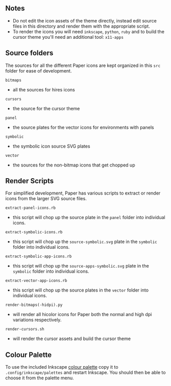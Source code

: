 Notes
-------

* Do not edit the icon assets of the theme directly, instead edit source files in this directory and render them with the appropriate script.
* To render the icons you will need `inkscape`, `python`, `ruby` and to build the cursor theme you'll need an additional tool: `x11-apps`

## Source folders

The sources for all the different Paper icons are kept organized in this `src` folder for ease of development.

`bitmaps`
 - all the sources for hires icons

`cursors`
 - the source for the cursor theme

`panel`
 - the source plates for the vector icons for environments with panels

`symbolic`
 - the symbolic icon source SVG plates

`vector`
 - the sources for the non-bitmap icons that get chopped up

## Render Scripts

For simplified development, Paper has various scripts to extract or render icons from the larger SVG source files.

`extract-panel-icons.rb`
 - this script will chop up the source plate in the `panel` folder into individual icons.

`extract-symbolic-icons.rb`
 - this script will chop up the `source-symbolic.svg` plate in the `symbolic` folder into individual icons.

`extract-symbolic-app-icons.rb`
 - this script will chop up the `source-apps-symbolic.svg` plate in the `symbolic` folder into individual icons.

`extract-vector-app-icons.rb`
 - this script will chop up the source plates in the `vector` folder into individual icons.

`render-bitmaps(-hidpi).py`
- will render all hicolor icons for Paper both the normal and high dpi variations respectively.

`render-cursors.sh`
- will render the cursor assets and build the cursor theme

## Colour Palette

To use the included Inkscape [colour palette](./paper_palette.gpl) copy it to `.config/inkscape/palettes` and restart Inkscape. You should then be able to choose it from the palette menu.